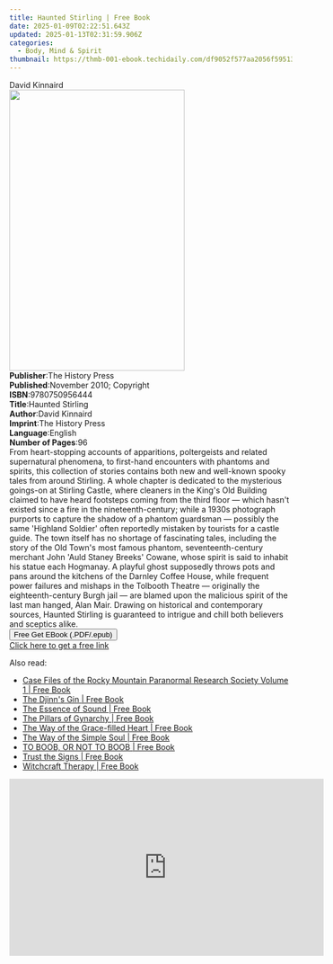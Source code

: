 ```yaml
---
title: Haunted Stirling | Free Book
date: 2025-01-09T02:22:51.643Z
updated: 2025-01-13T02:31:59.906Z
categories:
  - Body, Mind & Spirit
thumbnail: https://thmb-001-ebook.techidaily.com/df9052f577aa2056f59513ca7048274e84d58bfed9839ce705fa976bd0210d27.jpg
---
```

<main id="book-container">
  <div class="flex flex-col">
    <div class="book-brief flex-1 py-6 px-4 sm:p-6 md:py-10 md:px-8">
      <!-- brief-->
      <div class="book-brief-main">David Kinnaird</div>
    </div>
    <div
      class="book-meta-info flex-1 grid gap-4 col-start-1 col-end-3 row-start-1 sm:mb-6 sm:grid-cols-4 lg:gap-6 lg:col-start-2 lg:row-end-6 lg:row-span-6 lg:mb-0"
    >
      <div
        class="book-meta-info-left place-content-center mt-4 p-4 text-sm leading-6 col-start-2 col-span-2 dark:text-slate-400"
      >
        <img
          class="w-full h-500 object-cover rounded-lg sm:h-255 sm:col-span-2 lg:col-span-full"
          src="https://img-001-ebook.techidaily.com/e18fbdea4fd364afbe8f1407ba2b45c36ca2561aac08946b386ed960762a3f43.jpg"
          alt=""
          width="312"
          height="500"
        />
      </div>
      <div
        class="book-meta-info-right mt-2 col-start-1 row-start-2 col-span-3 self-center"
      >
        <!-- meta data  -->
        <div class="flex flex-col px-4 md:px-8">
          <div class="flex-1">
            <strong>Publisher</strong>:<span class="px-2"
              >The History Press</span
            >
          </div>
          <div class="flex-1">
            <strong>Published</strong>:<span class="px-2"
              >November 2010; Copyright</span
            >
          </div>
          <div class="flex-1">
            <strong>ISBN</strong>:<span class="px-2">9780750956444</span>
          </div>
          <div class="flex-1">
            <strong>Title</strong>:<span class="px-2">Haunted Stirling</span>
          </div>
          <div class="flex-1">
            <strong>Author</strong>:<span class="px-2">David Kinnaird</span>
          </div>
          <div class="flex-1">
            <strong>Imprint</strong>:<span class="px-2">The History Press</span>
          </div>
          <div class="flex-1">
            <strong>Language</strong>:<span class="px-2">English</span>
          </div>
          <div class="flex-1">
            <strong>Number of Pages</strong>:<span class="px-2">96</span>
          </div>
        </div>
      </div>
    </div>
    <div class="book-description flex-1 py-6 px-4 sm:p-6 md:py-10 md:px-8">
      <div class="book-description-main">
        <div accordion-content="" id="description">
          From heart-stopping accounts of apparitions, poltergeists and related
          supernatural phenomena, to first-hand encounters with phantoms and
          spirits, this collection of stories contains both new and well-known
          spooky tales from around Stirling. A whole chapter is dedicated to the
          mysterious goings-on at Stirling Castle, where cleaners in the King's
          Old Building claimed to have heard footsteps coming from the third
          floor — which hasn't existed since a fire in the nineteenth-century;
          while a 1930s photograph purports to capture the shadow of a phantom
          guardsman — possibly the same 'Highland Soldier' often reportedly
          mistaken by tourists for a castle guide. The town itself has no
          shortage of fascinating tales, including the story of the Old Town's
          most famous phantom, seventeenth-century merchant John 'Auld Staney
          Breeks' Cowane, whose spirit is said to inhabit his statue each
          Hogmanay. A playful ghost supposedly throws pots and pans around the
          kitchens of the Darnley Coffee House, while frequent power failures
          and mishaps in the Tolbooth Theatre — originally the
          eighteenth-century Burgh jail — are blamed upon the malicious spirit
          of the last man hanged, Alan Mair. Drawing on historical and
          contemporary sources, Haunted Stirling is guaranteed to intrigue and
          chill both believers and sceptics alike.
        </div>
        <div class="accordion-fader"></div>
      </div>
    </div>
    <div class="book-excerpts flex-1 py-6 px-4 sm:p-6 md:py-10 md:px-8"></div>
    <div
      class="book-about-author flex-1 py-6 px-4 sm:p-6 md:py-10 md:px-8"
    ></div>
    <div class="book-free-get flex-1 py-6 px-4 sm:p-6 md:py-10 md:px-8">
      <button
        id="btn-free-get"
        class="bg-blue-500 hover:bg-blue-700 text-white font-bold py-2 px-4 rounded"
      >
        Free Get EBook (.PDF/.epub)
      </button>
      <div id="countdown-display" class="px-2 text-lg mt-2"></div>
      <a
        id="free-link"
        class="hidden bg-blue-500 hover:bg-blue-700 text-white font-bold py-2 px-4 rounded"
        href="https://www.ebooks.com/en-us/book/2647645/haunted-stirling/david-kinnaird/"
        target="_blank"
        >Click here to get a free link</a
      >
    </div>
    <script>
      let countdownTime = 0;
      let countdownInterval = null;
      document
        .getElementById('btn-free-get')
        .addEventListener('click', startCountdown);
      function startCountdown() {
        countdownTime = new Date().getTime() + 60000 * 3;
        countdownInterval = setInterval(updateCountdown, 1000);
        document.getElementById('btn-free-get').disabled = true;
        document
          .getElementById('btn-free-get')
          .classList.add('bg-gray-500', 'cursor-not-allowed');
      }
      function updateCountdown() {
        let currentTime = new Date().getTime();
        let timeLeft = countdownTime - currentTime;
        let secondsLeft = Math.floor(timeLeft / 1000);
        document.getElementById('countdown-display').innerHTML =
          `Remaining time: ${secondsLeft} seconds.`;
        if (secondsLeft <= 0) {
          clearInterval(countdownInterval);
          document.getElementById('btn-free-get').classList.add('hidden');
          document.getElementById('free-link').classList.remove('hidden');
          document.getElementById('countdown-display').innerHTML = '';
        }
      }
    </script>
  </div>
</main>

<ins class="adsbygoogle"
      style="display:block"
      data-ad-client="ca-pub-7571918770474297"
      data-ad-slot="8358498916"
      data-ad-format="auto"
      data-full-width-responsive="true"></ins>
    

<span class="atpl-alsoreadstyle">Also read:</span>
<div><ul>
<li><a href="https://novels-ebooks.techidaily.com/211031017-9781961827011-case-files-of-the-rocky-mountain-paranormal-research-society-volume-1/"><u>Case Files of the Rocky Mountain Paranormal Research Society Volume 1 | Free Book</u></a></li>
<li><a href="https://novels-ebooks.techidaily.com/211030908-9781960093790-the-djinns-gin/"><u>The Djinn's Gin | Free Book</u></a></li>
<li><a href="https://novels-ebooks.techidaily.com/211030940-9780997282573-the-essence-of-sound/"><u>The Essence of Sound | Free Book</u></a></li>
<li><a href="https://novels-ebooks.techidaily.com/211031080-9798989009763-the-pillars-of-gynarchy/"><u>The Pillars of Gynarchy | Free Book</u></a></li>
<li><a href="https://novels-ebooks.techidaily.com/211030906-9781734989861-the-way-of-the-grace-filled-heart/"><u>The Way of the Grace-filled Heart | Free Book</u></a></li>
<li><a href="https://novels-ebooks.techidaily.com/211030911-9780997282511-the-way-of-the-simple-soul/"><u>The Way of the Simple Soul | Free Book</u></a></li>
<li><a href="https://novels-ebooks.techidaily.com/211031031-9798987004920-to-boob-or-not-to-boob/"><u>TO BOOB, OR NOT TO BOOB | Free Book</u></a></li>
<li><a href="https://novels-ebooks.techidaily.com/211030963-9781088251874-trust-the-signs/"><u>Trust the Signs | Free Book</u></a></li>
<li><a href="https://novels-ebooks.techidaily.com/211030876-9781088264089-witchcraft-therapy/"><u>Witchcraft Therapy | Free Book</u></a></li>
</ul></div>

<!-- affiliate ads begin -->
<iframe width="560" height="315" src="https://www.youtube.com/embed/ZLb1ViO4WR8?si=g_aiHGNCd7eAvmDM" title="YouTube video player" frameborder="0" allow="accelerometer; autoplay; clipboard-write; encrypted-media; gyroscope; picture-in-picture; web-share" referrerpolicy="strict-origin-when-cross-origin" allowfullscreen></iframe>
<!-- affiliate ads end -->

